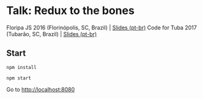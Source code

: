 # Talk: Redux to the bones

Floripa JS 2016 (Florinópolis, SC, Brazil) | [Slides (pt-br)](https://docs.google.com/a/taller.net.br/presentation/d/1e_JWSJiN9GLG2zNliJnCwxB0BHaY-ORa1PJI3EHS8dc/edit?usp=sharing)
Code for Tuba 2017 (Tubarão, SC, Brazil) | [Slides (pt-br)](https://docs.google.com/a/taller.net.br/presentation/d/1v59UxS5C2o03mu6PW-oNe8_9gGJMDHlHhVO7KhhW83U/edit?usp=sharing)

## Start

`npm install`

`npm start`

Go to [http://localhost:8080](http://localhost:8080)
